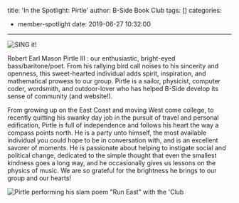 title: 'In the Spotlight: Pirtle'
author: B-Side Book Club
tags: []
categories:
  - member-spotlight
date: 2019-06-27 10:32:00
---

![SING it!](/img/PIRLTE1.png)

Robert Earl Mason Pirtle III : our enthusiastic, bright-eyed bass/baritone/poet. From his rallying bird call noises to his sincerity and openness, this sweet-hearted individual adds spirit, inspiration, and mathematical prowess to our group. Pirtle is a sailor, physicist, computer coder, wordsmith, and outdoor-lover who has helped B-Side develop its sense of community (and website!).

From growing up on the East Coast and moving West come college, to recently quitting his swanky day job in the pursuit of travel and personal edification, Pirtle is full of independence and follows his heart the way a compass points north. He is a party unto himself, the most available individual you could hope to be in conversation with, and is an excellent savorer of moments. He is passionate about helping to instigate social and political change, dedicated to the simple thought that even the smallest kindness goes a long way, and he occasionally gives us lessons on the physics of music. We are so grateful for the brightness he brings to our group and our hearts!



![Pirtle performing his slam poem "Run East" with the 'Club](/img/PIRTLE2.png)